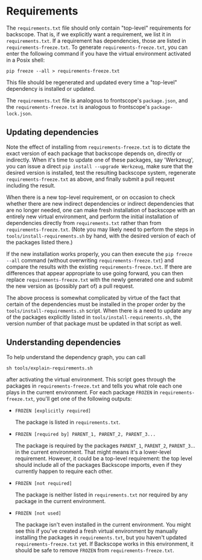 # Requirements

The `requirements.txt` file should only contain "top-level" requirements
for backscope. That is, if we explicitly want a requirement, we list it
in `requirements.txt`. If a requirement has dependencies, those are
listed in `requirements-freeze.txt`. To generate
`requirements-freeze.txt`, you can enter the following command if you
have the virtual environment activated in a Posix shell:

```
pip freeze --all > requirements-freeze.txt
```

This file should be regenerated and updated every time a "top-level"
dependency is installed or updated.

The `requirements.txt` file is analogous to frontscope's `package.json`,
and the `requirements-freeze.txt` is analogous to frontscope's
`package-lock.json`.

## Updating dependencies

Note the effect of installing from `requirements-freeze.txt` is to dictate the
exact version of each package that backscope depends on, directly or indirectly.
When it's time to update one of these packages, say 'Werkzeug', you can issue
a direct `pip install --upgrade Werkzeug`, make sure that the desired version
is installed, test the resulting backscope system, regenerate
`requirements-freeze.txt` as above, and finally submit a pull request
including the result.

When there is a new top-level requirement, or on occasion to check whether
there are new indirect dependencies or indirect dependencies that are no longer
needed, one can make fresh installation of backscope with an entirely new
virtual environment, and perform the initial installation of dependencies
directly from `requirements.txt` rather than from `requirements-freeze.txt`.
(Note you may likely need to perform the steps in
`tools/install-requirements.sh` by hand, with the desired version of each
of the packages listed there.)

If the new installation works properly, you can then execute the
`pip freeze --all` command (without overwriting `requirements-freeze.txt`) and
compare the results with the existing `requirements-freeze.txt`. If there
are differences that appear appropriate to use going forward, you can then
replace `requirements-freeze.txt` with the newly generated one and submit
the new version as (possibly part of) a pull request.

The above process is somewhat complicated by virtue of the fact that certain of
the dependencies must be installed in the proper order by the
`tools/install-requirements.sh` script. When there is a need to update any
of the packages explicitly listed in `tools/install-requirements.sh`, the
version number of that package must be updated in that script as well.

## Understanding dependencies

To help understand the dependency graph, you can call
```
sh tools/explain-requirements.sh
```
after activating the virtual environment. This script goes through the packages in `requirements-freeze.txt` and tells you what role each one plays in the current environment. For each package `FROZEN` in `requirements-freeze.txt`, you'll get one of the following outputs:
- `FROZEN [explicitly required]`
   
   The package is listed in `requirements.txt`.
- `FROZEN [required by] PARENT_1, PARENT_2, PARENT_3...`
   
   The package is required by the packages `PARENT_1`, `PARENT_2`, `PARENT_3`… in the current environment. That might means it's a lower-level requirement. However, it could be a top-level requirement: the top level should include all of the packages Backscope imports, even if they currently happen to require each other.
- `FROZEN [not required]`
   
   The package is neither listed in `requirements.txt` nor required by any package in the current environment.
- `FROZEN [not used]`
   
   The package isn't even installed in the current environment. You might see this if you've created a fresh virtual environment by manually installing the packages in `requirements.txt`, but you haven't updated `requirements-freeze.txt` yet. If Backscope works in this environment, it should be safe to remove `FROZEN` from `requirements-freeze.txt`.